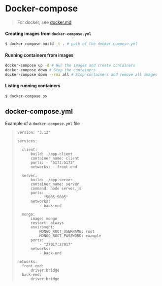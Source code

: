 # Docker-compose

> For docker, see [docker.md](https://github.com/ArianRai/Documentation/blob/main/Docker.md)

#### Creating images from `docker-compose.yml`

```bash
$ docker-compose build -t . # path of the docker-compose.yml
```

#### Running containers from images

```bash
docker-compose up -d # Run the images and create containers
docker-compose down # Stop the containers
docker-compose down --rmi all # Stop containers and remove all images
```

#### Listing running containers

```bash
$ docker-compose ps
```

## docker-compose.yml

Example of a `docker-compose.yml` file

>     version: "3.12"
>
>     services:
>
>     	client:
>     		build: ./app-client
>     		container_name: client
>     		ports: - "5173:5173"
>     		networks: - front-end
>
>     	server:
>     		build: ./app-server
>     		container_name: server
>     		command: node server.js
>     		ports:
>     			- "5005:5005"
>     		networks:
>     			- back-end
>
>     	mongo:
>     		image: mongo
>     		restart: always
>     		enviroment:
>     			MONGO_ROOT_USERNAME: root
>     			MONGO_ROOT_PASSWORD: example
>     		ports:
>     			- "27017:27017"
>     		networks:
>     			- back-end
>
>     networks:
>     	front-end:
>     		driver:bridge
>     	back-end:
>     		driver:bridge
